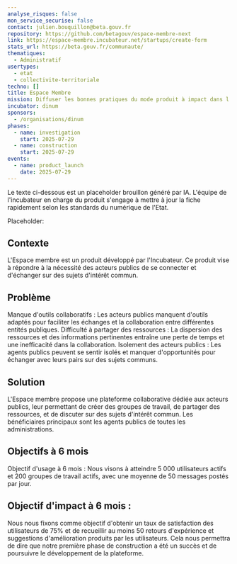 ```yaml
---
analyse_risques: false
mon_service_securise: false
contact: julien.bouquillon@beta.gouv.fr
repository: https://github.com/betagouv/espace-membre-next
link: https://espace-membre.incubateur.net/startups/create-form
stats_url: https://beta.gouv.fr/communaute/
thematiques:
  - Administratif
usertypes:
  - etat
  - collectivite-territoriale
techno: []
title: Espace Membre
mission: Diffuser les bonnes pratiques du mode produit à impact dans l'administration
incubator: dinum
sponsors:
  - /organisations/dinum
phases:
  - name: investigation
    start: 2025-07-29
  - name: construction
    start: 2025-07-29
events:
  - name: product_launch
    date: 2025-07-29
---
```

Le texte ci-dessous est un placeholder brouillon généré par IA. L'équipe de l'incubateur en charge du produit s'engage à mettre à jour la fiche rapidement selon les standards du numérique de l'Etat. 

Placeholder: 

##  Contexte
L'Espace membre est un produit développé par l'Incubateur. Ce produit vise à répondre à la nécessité des acteurs publics de se connecter et d'échanger sur des sujets d'intérêt commun.

## Problème

Manque d'outils collaboratifs : Les acteurs publics manquent d'outils adaptés pour faciliter les échanges et la collaboration entre différentes entités publiques.
Difficulté à partager des ressources : La dispersion des ressources et des informations pertinentes entraîne une perte de temps et une inefficacité dans la collaboration.
Isolement des acteurs publics : Les agents publics peuvent se sentir isolés et manquer d'opportunités pour échanger avec leurs pairs sur des sujets communs.

## Solution
L'Espace membre propose une plateforme collaborative dédiée aux acteurs publics, leur permettant de créer des groupes de travail, de partager des ressources, et de discuter sur des sujets d'intérêt commun. Les bénéficiaires principaux sont les agents publics de toutes les administrations.

## Objectifs à 6 mois
Objectif d'usage à 6 mois : Nous visons à atteindre 5 000 utilisateurs actifs et 200 groupes de travail actifs, avec une moyenne de 50 messages postés par jour.

## Objectif d'impact à 6 mois : 
Nous nous fixons comme objectif d'obtenir un taux de satisfaction des utilisateurs de 75% et de recueillir au moins 50 retours d'expérience et suggestions d'amélioration produits par les utilisateurs. Cela nous permettra de dire que notre première phase de construction a été un succès et de poursuivre le développement de la plateforme.

